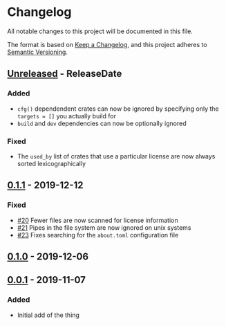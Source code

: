 # Changelog
All notable changes to this project will be documented in this file.

The format is based on [Keep a Changelog](https://keepachangelog.com/en/1.0.0/),
and this project adheres to [Semantic Versioning](https://semver.org/spec/v2.0.0.html).

<!-- next-header -->
## [Unreleased] - ReleaseDate
### Added
- `cfg()` dependendent crates can now be ignored by specifying only the `targets = []` you actually build for
- `build` and `dev` dependencies can now be optionally ignored

### Fixed
- The `used_by` list of crates that use a particular license are now always sorted lexicographically

## [0.1.1] - 2019-12-12
### Fixed
- [#20](https://github.com/EmbarkStudios/cargo-about/pull/20) Fewer files are now scanned for license information
- [#21](https://github.com/EmbarkStudios/cargo-about/pull/21) Pipes in the file system are now ignored on unix systems
- [#23](https://github.com/EmbarkStudios/cargo-about/pull/23) Fixes searching for the `about.toml` configuration file

## [0.1.0] - 2019-12-06

## [0.0.1] - 2019-11-07
### Added
- Initial add of the thing

<!-- next-url -->
[Unreleased]: https://github.com/EmbarkStudios/cargo-about/compare/0.1.1...HEAD
[0.1.1]: https://github.com/EmbarkStudios/cargo-about/compare/0.1.0...0.1.1
[0.1.0]: https://github.com/EmbarkStudios/cargo-about/compare/0.0.1...0.1.0
[0.0.1]: https://github.com/EmbarkStudios/cargo-about/releases/tag/0.0.1
